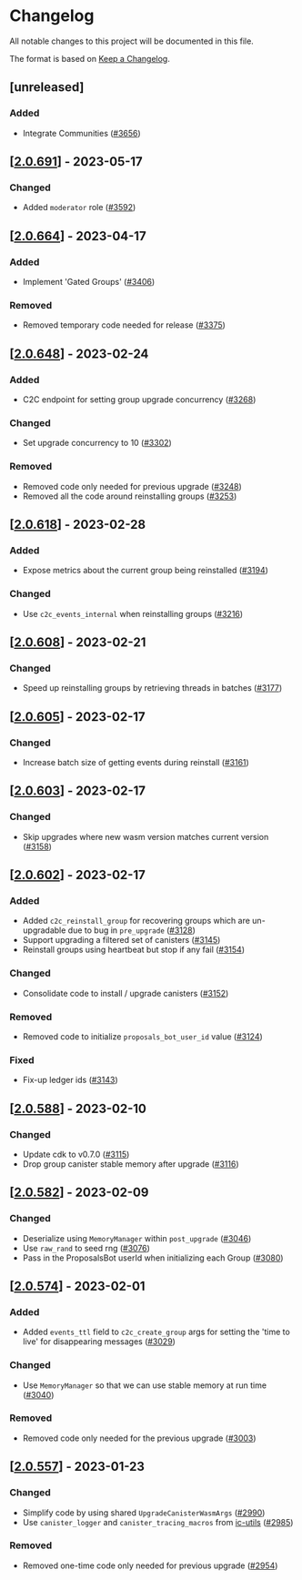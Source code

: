 # Changelog
All notable changes to this project will be documented in this file.

The format is based on [Keep a Changelog](https://keepachangelog.com/en/1.0.0/).

## [unreleased]

### Added

- Integrate Communities ([#3656](https://github.com/open-ic/open-chat/pull/3656))

## [[2.0.691](https://github.com/open-ic/open-chat/releases/tag/v2.0.691-local_group_index)] - 2023-05-17

### Changed

- Added `moderator` role ([#3592](https://github.com/open-ic/open-chat/pull/3592))

## [[2.0.664](https://github.com/open-ic/open-chat/releases/tag/v2.0.664-local_group_index)] - 2023-04-17

### Added

- Implement 'Gated Groups' ([#3406](https://github.com/open-ic/open-chat/pull/3406))

### Removed

- Removed temporary code needed for release ([#3375](https://github.com/open-ic/open-chat/pull/3375))

## [[2.0.648](https://github.com/open-ic/open-chat/releases/tag/v2.0.648-local_group_index)] - 2023-02-24

### Added

- C2C endpoint for setting group upgrade concurrency ([#3268](https://github.com/open-ic/open-chat/pull/3268))

### Changed

- Set upgrade concurrency to 10 ([#3302](https://github.com/open-ic/open-chat/pull/3302))

### Removed

- Removed code only needed for previous upgrade ([#3248](https://github.com/open-ic/open-chat/pull/3248))
- Removed all the code around reinstalling groups ([#3253](https://github.com/open-ic/open-chat/pull/3253))

## [[2.0.618](https://github.com/open-ic/open-chat/releases/tag/v2.0.618-local_group_index)] - 2023-02-28

### Added

- Expose metrics about the current group being reinstalled ([#3194](https://github.com/open-ic/open-chat/pull/3194))

### Changed

- Use `c2c_events_internal` when reinstalling groups ([#3216](https://github.com/open-ic/open-chat/pull/3216))

## [[2.0.608](https://github.com/open-ic/open-chat/releases/tag/v2.0.608-local_group_index)] - 2023-02-21

### Changed

- Speed up reinstalling groups by retrieving threads in batches ([#3177](https://github.com/open-ic/open-chat/pull/3177))

## [[2.0.605](https://github.com/open-ic/open-chat/releases/tag/v2.0.605-local_group_index)] - 2023-02-17

### Changed

- Increase batch size of getting events during reinstall ([#3161](https://github.com/open-ic/open-chat/pull/3161))

## [[2.0.603](https://github.com/open-ic/open-chat/releases/tag/v2.0.603-local_group_index)] - 2023-02-17

### Changed

- Skip upgrades where new wasm version matches current version ([#3158](https://github.com/open-ic/open-chat/pull/3158))

## [[2.0.602](https://github.com/open-ic/open-chat/releases/tag/v2.0.602-local_group_index)] - 2023-02-17

### Added

- Added `c2c_reinstall_group` for recovering groups which are un-upgradable due to bug in `pre_upgrade` ([#3128](https://github.com/open-ic/open-chat/pull/3128))
- Support upgrading a filtered set of canisters ([#3145](https://github.com/open-ic/open-chat/pull/3145))
- Reinstall groups using heartbeat but stop if any fail ([#3154](https://github.com/open-ic/open-chat/pull/3154))

### Changed

- Consolidate code to install / upgrade canisters ([#3152](https://github.com/open-ic/open-chat/pull/3152))

### Removed

- Removed code to initialize `proposals_bot_user_id` value ([#3124](https://github.com/open-ic/open-chat/pull/3124))

### Fixed

- Fix-up ledger ids ([#3143](https://github.com/open-ic/open-chat/pull/3143))

## [[2.0.588](https://github.com/open-ic/open-chat/releases/tag/v2.0.588-local_group_index)] - 2023-02-10

### Changed

- Update cdk to v0.7.0 ([#3115](https://github.com/open-ic/open-chat/pull/3115))
- Drop group canister stable memory after upgrade ([#3116](https://github.com/open-ic/open-chat/pull/3116))

## [[2.0.582](https://github.com/open-ic/open-chat/releases/tag/v2.0.582-local_group_index)] - 2023-02-09

### Changed

- Deserialize using `MemoryManager` within `post_upgrade` ([#3046](https://github.com/open-ic/open-chat/pull/3046))
- Use `raw_rand` to seed rng ([#3076](https://github.com/open-ic/open-chat/pull/3076))
- Pass in the ProposalsBot userId when initializing each Group ([#3080](https://github.com/open-ic/open-chat/pull/3080))

## [[2.0.574](https://github.com/open-ic/open-chat/releases/tag/v2.0.574-local_group_index)] - 2023-02-01

### Added

- Added `events_ttl` field to `c2c_create_group` args for setting the 'time to live' for disappearing messages ([#3029](https://github.com/open-ic/open-chat/pull/3029))

### Changed

- Use `MemoryManager` so that we can use stable memory at run time ([#3040](https://github.com/open-ic/open-chat/pull/3040))

### Removed

- Removed code only needed for the previous upgrade ([#3003](https://github.com/open-ic/open-chat/pull/3003))

## [[2.0.557](https://github.com/open-ic/open-chat/releases/tag/v2.0.557-local_group_index)] - 2023-01-23

### Changed

- Simplify code by using shared `UpgradeCanisterWasmArgs` ([#2990](https://github.com/open-ic/open-chat/pull/2990))
- Use `canister_logger` and `canister_tracing_macros` from [ic-utils](https://github.com/open-ic/ic-utils) ([#2985](https://github.com/open-ic/open-chat/pull/2985))

### Removed

- Removed one-time code only needed for previous upgrade ([#2954](https://github.com/open-ic/open-chat/pull/2954))
